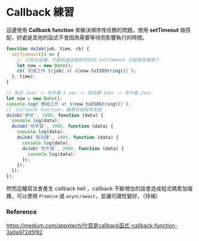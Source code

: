 # Callback 練習

這邊使用 **Callback function** 來解決順序性任務的問題，使用 **setTimeout** 做搭配，好處是其他的函式不會因為需要等待而影響執行的時間。

```jsx
function doJob(job, time, cb) {
  setTimeout(() => {
    // 只有在這裡，才能知道這個非同步的 setTimeout 已經做完事情了
    let now = new Date();
    cb(`完成工作 ${job} at ${now.toISOString()}`);
  }, time);
}

// 刷牙 1sec -> 吃早餐 3 sec -> 寫功課 1sec -> 吃午餐 2sec
let now = new Date();
console.log(`開始工作 at ${now.toISOString()}`);
//　Callback function，讓需求按程序完成
doJob('刷牙', 1000, function (data) {
  console.log(data);
  doJob('吃早餐', 3000, function (data) {
    console.log(data);
    doJob('寫功課', 1000, function (data) {
      console.log(data);
      doJob('吃午餐', 2000, function (data) {
        console.log(data);
      });
    });
  });
});

```

然而這種寫法會產生 callback hell ，callback 不斷增加的話會造成程式碼愈加複雜，可以使用 `Promise` 或 `async/await`，並讓可讀性變好。（待補）

### Reference

https://medium.com/appxtech/什麼是callback函式-callback-function-3a0a972d5f82